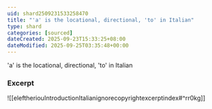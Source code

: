 ```yaml
---
uid: shard2509231533258470
title: "'a' is the locational, directional, 'to' in Italian"
type: shard
categories: [sourced]
dateCreated: 2025-09-23T15:33:25+08:00
dateModified: 2025-09-25T03:35:48+00:00
---
```

'a' is the locational, directional, 'to' in Italian
### Excerpt
![[eleftheriouIntroductionItalianignorecopyrightexcerptindex#^rr0kg]]